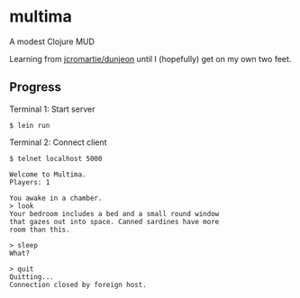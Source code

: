 multima
=======

A modest Clojure MUD

Learning from [jcromartie/dunjeon](https://github.com/jcromartie/dunjeon) until I (hopefully) get on my own two feet.

## Progress

Terminal 1: Start server

    $ lein run 
    
Terminal 2: Connect client

    $ telnet localhost 5000

    Welcome to Multima.
    Players: 1

    You awake in a chamber.
    > look
    Your bedroom includes a bed and a small round window 
    that gazes out into space. Canned sardines have more 
    room than this.

    > sleep
    What?

    > quit
    Quitting...
    Connection closed by foreign host.
